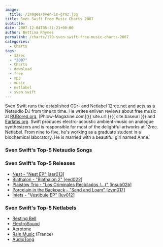 ```yaml
---
image:
  title: /images/sven-in-graz.jpg
title: Sven Swift Free Music Charts 2007
subtitle: 
date: 2007-12-04T05:31:21+00:00
author: Bettina Rhymes
permalink: /charts/170-sven-swift-free-music-charts-2007
categories:
  - Charts
tags:
  - 12rec
  - "2007"
  - Charts
  - download
  - free
  - mp3
  - music
  - netlabel
  - sven swift
---
```

Sven Swift runs the established CDr- and Netlabel [12rec.net](http://www.12rec.net) and acts as a Netaudio DJ from time to time. He writes enliven reviews about free music at [RUBored.org](http://www.RUBored.org), [Phlow-Magazine.com]({{ site.url }}{{ site.baseurl }}) and [Earlabs.org](http://www.earlabs.org). Swift produces electro-acoustic ambient-music on analogue synthesizers and is responsible for most of the delightful artworks at 12rec. Netlabel. From nine to five, he's working as a graduate student in a biochemical laboratory. He is married with a beautiful girl named Anne.<!--more-->

<!--adsense-->

### Sven Swift's Top-5 Netaudio Songs

### Sven Swift's Top-5 Releases

  * [Nest - "Nest EP" [ser013]](http://serein.co.uk/music/ser013/)
  * [Biathalon - "Biathalon 2" [eed022]](http://www.electronicdiversity.com/albums/EED0022.htm)
  * [Plaistow Trio - "Los Criminales Reciclados (...)" [insub02b]](http://www.dincise.net/insubordinations/releasescdr02.html)
  * [Porcelain in the Backpack - "Sand and Loam" [zym017]](http://www.zymogen.net/releases/zym017/)
  * [Inlets - "Vestibule EP" [luv012]](http://www.luvsound.org/release/luv012/)

### Sven Swift's Top-5 Netlabels

  * [Resting Bell](http://restingbell.net)
  * [ElectroSound](http://www.netaudio.ru/electrosound/)
  * [Aerotone](http://aerotone.net)
  * [Rain Music](http://rainmusic.free.fr) (France)
  * [AudioTong](http://audiotong.net/)